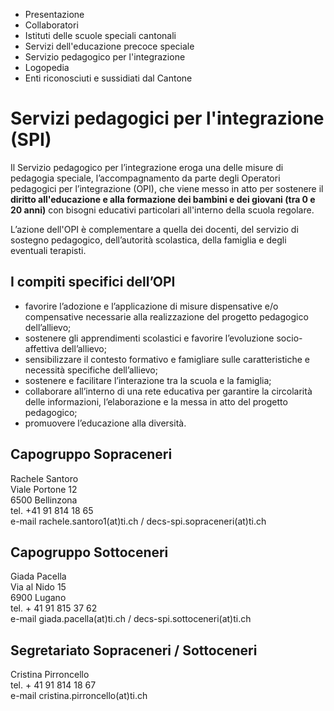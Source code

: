   * Presentazione
  * Collaboratori
  * Istituti delle scuole speciali cantonali
  * Servizi dell'educazione precoce speciale
  * Servizio pedagogico per l'integrazione
  * Logopedia
  * Enti riconosciuti e sussidiati dal Cantone

#  Servizi pedagogici per l'integrazione (SPI)

Il Servizio pedagogico per l’integrazione eroga una delle misure di pedagogia
speciale, l’accompagnamento da parte degli Operatori pedagogici per
l’integrazione (OPI), che viene messo in atto per sostenere il **diritto
all'educazione e alla formazione dei bambini e dei giovani (tra 0 e 20 anni)**
con bisogni educativi particolari all'interno della scuola regolare.

L’azione dell'OPI è complementare a quella dei docenti, del servizio di
sostegno pedagogico, dell’autorità scolastica, della famiglia e degli
eventuali terapisti.  
  

## I compiti specifici dell’OPI

  * favorire l’adozione e l’applicazione di misure dispensative e/o compensative necessarie alla realizzazione del progetto pedagogico dell’allievo; 
  * sostenere gli apprendimenti scolastici e favorire l’evoluzione socio-affettiva dell’allievo; 
  * sensibilizzare il contesto formativo e famigliare sulle caratteristiche e necessità specifiche dell’allievo; 
  * sostenere e facilitare l’interazione tra la scuola e la famiglia; 
  * collaborare all’interno di una rete educativa per garantire la circolarità delle informazioni, l’elaborazione e la messa in atto del progetto pedagogico; 
  * promuovere l’educazione alla diversità.

## Capogruppo Sopraceneri

Rachele Santoro  
Viale Portone 12  
6500 Bellinzona  
tel. +41 91 814 18 65  
e-mail rachele.santoro1(at)ti.ch / decs-spi.sopraceneri(at)ti.ch

## Capogruppo Sottoceneri

Giada Pacella  
Via al Nido 15  
6900 Lugano  
tel. + 41 91 815 37 62  
e-mail giada.pacella(at)ti.ch / decs-spi.sottoceneri(at)ti.ch

## Segretariato Sopraceneri / Sottoceneri

Cristina Pirroncello  
tel. + 41 91 814 18 67  
e-mail cristina.pirroncello(at)ti.ch

